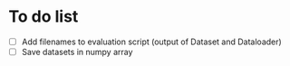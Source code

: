 # To do list

- [ ] Add filenames to evaluation script (output of Dataset and Dataloader)
- [ ] Save datasets in numpy array